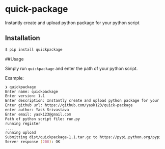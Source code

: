 # quick-package
Instantly create and upload python package for your python script

## Installation 
``` zsh
$ pip install quickpackage
```

##Usage

Simply run `quickpackage` and enter the path of your python script.

Example:
``` zsh
❯ quickpackage                                                    
Enter name: quickpackage
Enter version: 1.1
Enter description: Instantly create and upload python package for your script
Enter github url: https://github.com/yask123/quick-package
enter author: Yask Srivastava
Enter email: yask123@gmail.com
Path of python script file: run.py
running register
....
running upload
Submitting dist/quickpackage-1.1.tar.gz to https://pypi.python.org/pypi
Server response (200): OK
```
